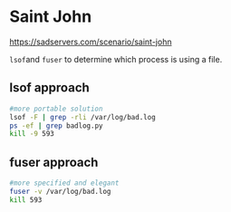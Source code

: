 # Saint John
https://sadservers.com/scenario/saint-john

`lsof`and `fuser` to determine which process is using a file. 

## lsof approach
```bash
#more portable solution
lsof -F | grep -rli /var/log/bad.log
ps -ef | grep badlog.py
kill -9 593
```

## fuser approach
```bash
#more specified and elegant
fuser -v /var/log/bad.log
kill 593
```